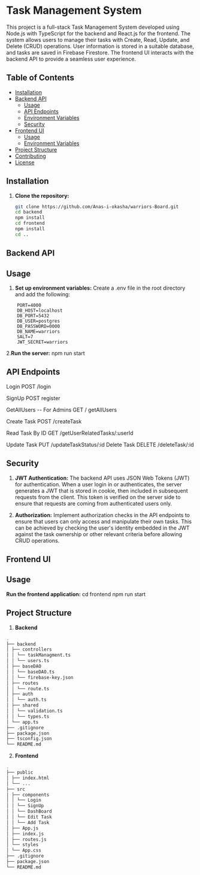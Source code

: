 # Task Management System

This project is a full-stack Task Management System developed using Node.js with TypeScript for the backend and React.js for the frontend. The system allows users to manage their tasks with Create, Read, Update, and Delete (CRUD) operations. User information is stored in a suitable database, and tasks are saved in Firebase Firestore. The frontend UI interacts with the backend API to provide a seamless user experience.

## Table of Contents

- [Installation](#installation)
- [Backend API](#backend-api)
  - [Usage](#usage)
  - [API Endpoints](#api-endpoints)
  - [Environment Variables](#environment-variables)
  - [Security](#security)
- [Frontend UI](#frontend-ui)
  - [Usage](#usage-1)
  - [Environment Variables](#environment-variables-1)
- [Project Structure](#project-structure)
- [Contributing](#contributing)
- [License](#license)

## Installation

1. **Clone the repository:**

   ```bash
   git clone https://github.com/Anas-i-okasha/warriors-Board.git
   cd backend
   npm install
   cd frontend
   npm install
   cd ..

## Backend API

## Usage 
1. **Set up environment variables:**
Create a .env file in the root directory and add the following:
```
    PORT=4000
    DB_HOST=localhost
    DB_PORT=5432
    DB_USER=postgres
    DB_PASSWORD=0000
    DB_NAME=warriors
    SALT=7
    JWT_SECRET=warriors
```
2.**Run the server:**
    npm run start

## API Endpoints
Login
    POST /login

SignUp
    POST register

GetAllUsers -- For Admins
    GET / getAllUsers

Create Task
    POST /createTask

Read Task By ID
    GET /getUserRelatedTasks/:userId

Update Task
    PUT /updateTaskStatus/:id
Delete Task
    DELETE /deleteTask/:id

## Security
1. **JWT Authentication:**
The backend API uses JSON Web Tokens (JWT) for authentication. When a user login in or authenticates, the server generates a JWT that is stored in cookie, then included in subsequent requests from the client. This token is verified on the server side to ensure that requests are coming from authenticated users only.

2. **Authorization:**
Implement authorization checks in the API endpoints to ensure that users can only access and manipulate their own tasks. This can be achieved by checking the user's identity embedded in the JWT against the task ownership or other relevant criteria before allowing CRUD operations.

## Frontend UI

## Usage
**Run the frontend application:**
 cd frontend
 npm run start

 ## Project Structure

 1. **Backend**

  ```bash
.
├── backend
│ ├── controllers
│ │ └── taskManagment.ts
│ │ └── users.ts
│ ├── baseDAO
│ │ └── baseDAO.ts
│ │ └── firebase-key.json
│ ├── routes
│ │ └── route.ts
│ ├── auth
│ │ └── auth.ts
│ ├── shared
│ │ └── validation.ts
│ │ └── types.ts
│ └── app.ts
├── .gitignore
├── package.json
├── tsconfig.json
└── README.md
  ```

2. **Frontend**

```bash
.
├── public
│ ├── index.html
│ └── ...
├── src
│ ├── components
│ │ └── Login
│ │ └── SignUp
│ │ └── DashBoard
│ │ └── Edit Task
│ │ └── Add Task
│ ├── App.js
│ ├── index.js
│ ├── routes.js
│ └── styles
│ └── App.css
├── .gitignore
├── package.json
└── README.md
  ```

